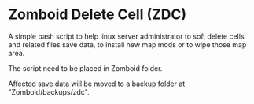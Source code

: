 # Zomboid Delete Cell (ZDC)
A simple bash script to help linux server administrator to soft delete cells and related files save data, to install new map mods or to wipe those map area.

The script need to be placed in Zomboid folder.

Affected save data will be moved to a backup folder at "Zomboid/backups/zdc".
